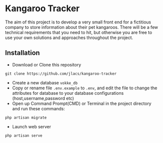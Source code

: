 # Kangaroo Tracker

The aim of this project is to develop a very small front end for a fictitious
company to store information about their pet kangaroos. There will be a few
technical requirements that you need to hit, but otherwise you are free to use
your own solutions and approaches throughout the project.

## Installation

- Download or Clone this repository
```
git clone https://github.com/jlacs/kangaroo-tracker
```
- Create a new database ```vokke_db```
- Copy or rename file ```.env.example``` to ```.env```, and edit the file to change the attributes for database to your database configurations (host,username,password etc)
- Open up Command Prompt(CMD) or Terminal in the project directory and run these commands:
```
php artisan migrate
```
- Launch web server
```
php artisan serve
```